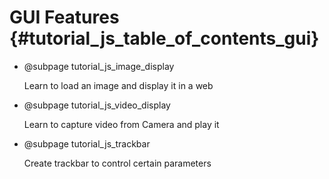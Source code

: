 GUI Features {#tutorial_js_table_of_contents_gui}
============

-   @subpage tutorial_js_image_display

    Learn to load an image and display it in a web

-   @subpage tutorial_js_video_display

    Learn to capture video from Camera and play it

-   @subpage tutorial_js_trackbar

    Create trackbar to control certain parameters
